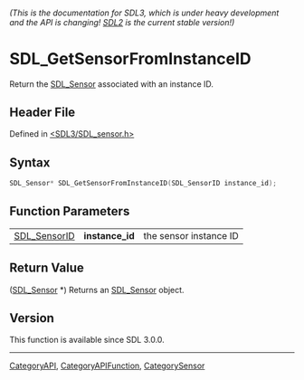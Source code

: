 ###### (This is the documentation for SDL3, which is under heavy development and the API is changing! [SDL2](https://wiki.libsdl.org/SDL2/) is the current stable version!)
# SDL_GetSensorFromInstanceID

Return the [SDL_Sensor](SDL_Sensor) associated with an instance ID.

## Header File

Defined in [<SDL3/SDL_sensor.h>](https://github.com/libsdl-org/SDL/blob/main/include/SDL3/SDL_sensor.h)

## Syntax

```c
SDL_Sensor* SDL_GetSensorFromInstanceID(SDL_SensorID instance_id);
```

## Function Parameters

|                              |                 |                        |
| ---------------------------- | --------------- | ---------------------- |
| [SDL_SensorID](SDL_SensorID) | **instance_id** | the sensor instance ID |

## Return Value

([SDL_Sensor](SDL_Sensor) *) Returns an [SDL_Sensor](SDL_Sensor) object.

## Version

This function is available since SDL 3.0.0.

----
[CategoryAPI](CategoryAPI), [CategoryAPIFunction](CategoryAPIFunction), [CategorySensor](CategorySensor)


